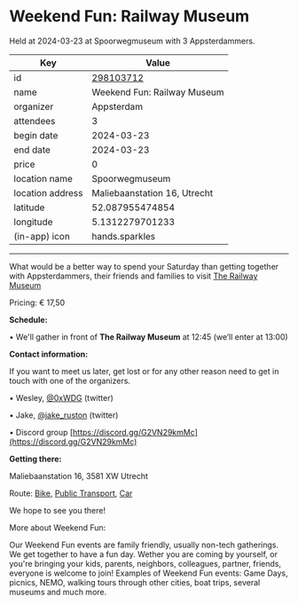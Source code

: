 # Weekend Fun: Railway Museum
Held at 2024-03-23 at Spoorwegmuseum with 3 Appsterdammers.
        
|Key|Value
|---|---|
|id|[298103712](https://www.meetup.com/appsterdam/events/298103712/)|
|name|Weekend Fun: Railway Museum|
|organizer|Appsterdam|
|attendees|3|
|begin date|2024-03-23|
|end date|2024-03-23|
|price|0|
|location name|Spoorwegmuseum|
|location address|Maliebaanstation 16, Utrecht|
|latitude|52.087955474854|
|longitude|5.1312279701233|
|(in-app) icon|hands.sparkles|

---

What would be a better way to spend your Saturday than getting together with Appsterdammers, their friends and families to visit [The Railway Museum](https://www.spoorwegmuseum.nl/en/)

Pricing: € 17,50

**Schedule:**

• We'll gather in front of **The Railway Museum** at 12:45 (we’ll enter at 13:00)

**Contact information:**

If you want to meet us later, get lost or for any other reason need to get in touch with one of the organizers.

• Wesley, [@0xWDG](http://twitter.com/0xWDG/) (twitter)

• Jake, [@jake_ruston](http://twitter.com/jake_ruston/) (twitter)

• Discord group [https://discord.gg/G2VN29kmMc](https://discord.gg/G2VN29kmMc)

**Getting there:**

Maliebaanstation 16, 3581 XW Utrecht

Route: [Bike](http://maps.apple.com/?daddr=Maliebaanstation%2016%2C%203581%20XW%20Utrecht&amp;t=m&amp;dirflg=b), [Public Transport](http://maps.apple.com/?daddr=Maliebaanstation%2016%2C%203581%20XW%20Utrecht&amp;t=m&amp;dirflg=r), [Car](http://maps.apple.com/?daddr=Maliebaanstation%2016%2C%203581%20XW%20Utrecht&amp;t=m&amp;dirflg=d)

We hope to see you there!

More about Weekend Fun:

Our Weekend Fun events are family friendly, usually non-tech gatherings. We get together to have a fun day. Wether you are coming by yourself, or you're bringing your kids, parents, neighbors, colleagues, partner, friends, everyone is welcome to join! Examples of Weekend Fun events: Game Days, picnics, NEMO, walking tours through other cities, boat trips, several museums and much more. 
